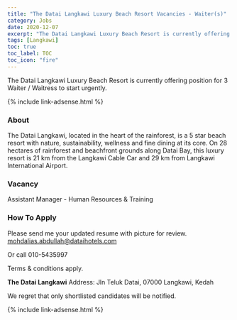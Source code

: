 ```yaml
---
title: "The Datai Langkawi Luxury Beach Resort Vacancies - Waiter(s)" 
category: Jobs 
date: 2020-12-07
excerpt: "The Datai Langkawi Luxury Beach Resort is currently offering position for 3 Waiter / Waitress" 
tags: [Langkawi] 
toc: true 
toc_label: TOC 
toc_icon: "fire" 
--- 
```


The Datai Langkawi Luxury Beach Resort is currently offering position for 3 Waiter / Waitress to start urgently.

{% include link-adsense.html %} 

### About
The Datai Langkawi, located in the heart of the rainforest, is a 5 star beach resort with nature, sustainability, wellness and fine dining at its core. On 28 hectares of rainforest and beachfront grounds along Datai Bay, this luxury resort is 21 km from the Langkawi Cable Car and 29 km from Langkawi International Airport.

### Vacancy
Assistant Manager - Human Resources & Training

### How To Apply
Please send me your updated resume with picture for review.
mohdalias.abdullah@dataihotels.com

Or call 010-5435997

Terms & conditions apply.

**The Datai Langkawi**
Address: Jln Teluk Datai, 07000 Langkawi, Kedah

We regret that only shortlisted candidates will be notified.

{% include link-adsense.html %} 